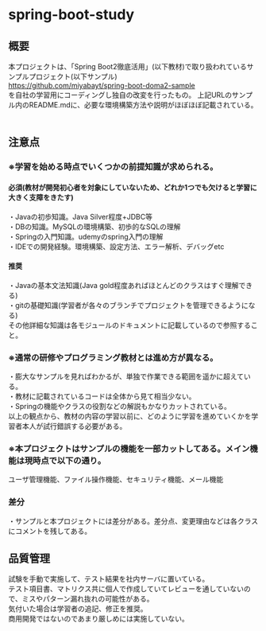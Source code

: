 # spring-boot-study
## 概要
本プロジェクトは、「Spring Boot2徹底活用」(以下教材)で取り扱われているサンプルプロジェクト(以下サンプル)  
https://github.com/miyabayt/spring-boot-doma2-sample  
を自社の学習用にコーディングし独自の改変を行ったもの。
上記URLのサンプル内のREADME.mdに、必要な環境構築方法や説明がほぼほぼ記載されている。 　

## 注意点
### ※学習を始める時点でいくつかの前提知識が求められる。
#### 必須(教材が開発初心者を対象にしていないため、どれか1つでも欠けると学習に大きく支障をきたす)
・Javaの初歩知識。Java Silver程度+JDBC等  
・DBの知識。MySQLの環境構築、初歩的なSQLの理解  
・Springの入門知識。udemyのspring入門の理解  
・IDEでの開発経験。環境構築、設定方法、エラー解析、デバッグetc  

#### 推奨
・Javaの基本文法知識(Java gold程度あればほとんどのクラスはすぐ理解できる)  
・gitの基礎知識(学習者が各々のブランチでプロジェクトを管理できるようになる)  
その他詳細な知識は各モジュールのドキュメントに記載しているので参照すること。  

### ※通常の研修やプログラミング教材とは進め方が異なる。  
・膨大なサンプルを見ればわかるが、単独で作業できる範囲を遥かに超えている。  
・教材に記載されているコードは全体から見て相当少ない。  
・Springの機能やクラスの役割などの解説もかなりカットされている。  
以上の観点から、教材の内容の学習以前に、どのように学習を進めていくかを学習者本人が試行錯誤する必要がある。  

### ※本プロジェクトはサンプルの機能を一部カットしてある。メイン機能は現時点で以下の通り。
ユーザ管理機能、ファイル操作機能、セキュリティ機能、メール機能  

### 差分
・サンプルと本プロジェクトには差分がある。差分点、変更理由などは各クラスにコメントを残してある。  

## 品質管理  
試験を手動で実施して、テスト結果を社内サーバに置いている。  
テスト項目書、マトリクス共に個人で作成していてレビューを通していないので、ミスやパターン漏れ抜れの可能性がある。  
気付いた場合は学習者の追記、修正を推奨。  
商用開発ではないのであまり厳しめには実施していない。
